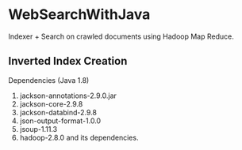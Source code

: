 # WebSearchWithJava
Indexer + Search on crawled documents using Hadoop Map Reduce.


## Inverted Index Creation
Dependencies (Java 1.8)
1. jackson-annotations-2.9.0.jar
2. jackson-core-2.9.8
3. jackson-databind-2.9.8
4. json-output-format-1.0.0
5. jsoup-1.11.3
6. hadoop-2.8.0 and its dependencies.




